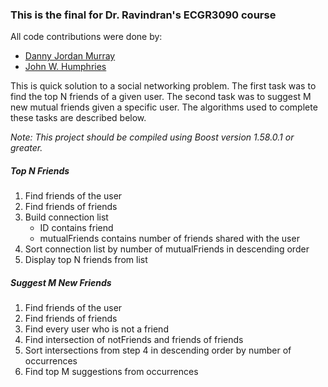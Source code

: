 ### This is the final for Dr. Ravindran's ECGR3090 course

All code contributions were done by:
* [Danny Jordan Murray](https://github.com/fueledbyjordan)
* [John W. Humphries](https://github.com/jhumph30)

This is quick solution to a social networking problem. The first task was to
find the top N friends of a given user. The second task was to suggest
M new mutual friends given a specific user. The algorithms used to complete
these tasks are described below.

_Note: This project should be compiled using Boost version 1.58.0.1 or greater._

##### Top N Friends
1. Find friends of the user
2. Find friends of friends
3. Build connection list
	* ID contains friend
	* mutualFriends contains number of friends shared with the user
4. Sort connection list by number of mutualFriends in descending order
5. Display top N friends from list

##### Suggest M New Friends
1. Find friends of the user
2. Find friends of friends
3. Find every user who is not a friend
4. Find intersection of notFriends and friends of friends
5. Sort intersections from step 4 in descending order by number of occurrences
6. Find top M suggestions from occurrences
